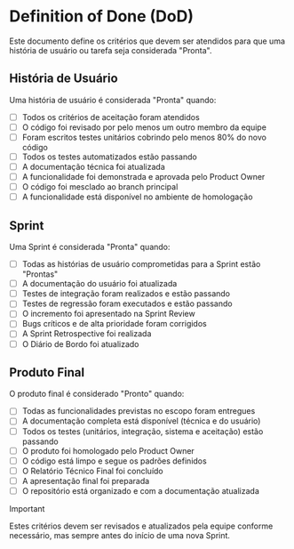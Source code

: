 # Definition of Done (DoD)

Este documento define os critérios que devem ser atendidos para que uma história de usuário ou tarefa seja considerada "Pronta".

## História de Usuário

Uma história de usuário é considerada "Pronta" quando:

- [ ] Todos os critérios de aceitação foram atendidos
- [ ] O código foi revisado por pelo menos um outro membro da equipe
- [ ] Foram escritos testes unitários cobrindo pelo menos 80% do novo código
- [ ] Todos os testes automatizados estão passando
- [ ] A documentação técnica foi atualizada
- [ ] A funcionalidade foi demonstrada e aprovada pelo Product Owner
- [ ] O código foi mesclado ao branch principal
- [ ] A funcionalidade está disponível no ambiente de homologação

## Sprint

Uma Sprint é considerada "Pronta" quando:

- [ ] Todas as histórias de usuário comprometidas para a Sprint estão "Prontas"
- [ ] A documentação do usuário foi atualizada
- [ ] Testes de integração foram realizados e estão passando
- [ ] Testes de regressão foram executados e estão passando
- [ ] O incremento foi apresentado na Sprint Review
- [ ] Bugs críticos e de alta prioridade foram corrigidos
- [ ] A Sprint Retrospective foi realizada
- [ ] O Diário de Bordo foi atualizado

## Produto Final

O produto final é considerado "Pronto" quando:

- [ ] Todas as funcionalidades previstas no escopo foram entregues
- [ ] A documentação completa está disponível (técnica e do usuário)
- [ ] Todos os testes (unitários, integração, sistema e aceitação) estão passando
- [ ] O produto foi homologado pelo Product Owner
- [ ] O código está limpo e segue os padrões definidos
- [ ] O Relatório Técnico Final foi concluído
- [ ] A apresentação final foi preparada
- [ ] O repositório está organizado e com a documentação atualizada

>[!IMPORTANT]
>Estes critérios devem ser revisados e atualizados pela equipe conforme necessário, mas sempre antes do início de uma nova Sprint.
